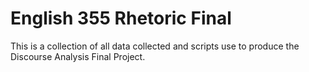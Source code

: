 # English 355 Rhetoric Final

This is a collection of all data collected and scripts use to produce the Discourse Analysis Final Project.
